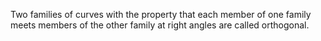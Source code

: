 Two families of curves with the property that each member of one family
meets members of the other family at right angles are called orthogonal.
